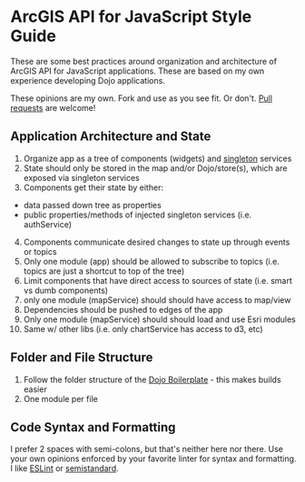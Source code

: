 # ArcGIS API for JavaScript Style Guide

These are some best practices around organization and architecture of ArcGIS API for JavaScript applications. These are based on my own experience developing Dojo applications.

These opinions are my own. Fork and use as you see fit. Or don't. [Pull requests](https://github.com/tomwayson/mwd-jsapi/pulls) are welcome!

## Application Architecture and State

1. Organize app as a tree of components (widgets) and [singleton](http://www.anujgakhar.com/2013/08/29/singletons-in-dojo/) services
2. State should only be stored in the map and/or Dojo/store(s), which are exposed via singleton services
3. Components get their state by either:
  - data passed down tree as properties
  - public properties/methods of injected singleton services (i.e. authService)
4. Components communicate desired changes to state up through events or topics
  1. Only one module (app) should be allowed to subscribe to topics (i.e. topics are just a shortcut to top of the tree)
5. Limit components that have direct access to sources of state (i.e. smart vs dumb components)
6. only one module (mapService) should should have access to map/view
7. Dependencies should be pushed to edges of the app
  1. Only one module (mapService) should should load and use Esri modules
  2. Same w/ other libs (i.e. only chartService has access to d3, etc)

## Folder and File Structure

1. Follow the folder structure of the [Dojo Boilerplate](https://github.com/csnover/dojo-boilerplate) - this makes builds easier
2. One module per file

## Code Syntax and Formatting 

I prefer 2 spaces with semi-colons, but that's neither here nor there. Use your own opinions enforced by your favorite linter for syntax and formatting. I like [ESLint](http://eslint.org/) or [semistandard](https://github.com/Flet/semistandard).
